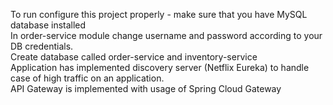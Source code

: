 To run configure this project properly - make sure that you have MySQL database installed  
In order-service module change username and password according to your DB credentials.  
Create database called order-service and inventory-service  
Application has implemented discovery server (Netflix Eureka) to handle case of high traffic on an application.  
API Gateway is implemented with usage of Spring Cloud Gateway  